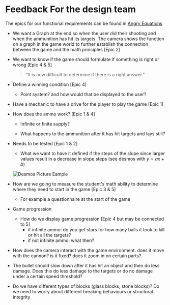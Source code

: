 # Feedback For the design team

The epics for our functional requirements can be found in [Angry Equations](../../../Technical%20Design/Requirements/01%20Angry%20Equations.md)

- We want a Graph at the end so when the user did their shooting and when the ammunition has hit its targets. The camera shows the function on a graph in the game world to further establish the connection between the game and the math principles [Epic 2]
  
- We want to know if the game should formulate if something is right or wrong [Epic 4 & 5]
  
  > "It is now difficult to determine if there is a right answer."
  
- Define a winning condition [Epic 4]
  
  - Point system? and how would that be displayed to the user?
    
- Have a mechanic to have a drive for the player to play the game [Epic 1]
  
- How does the ammo work? [Epic 1 & 4]
  
  - Infinite or finite supply?
    
  - What happens to the ammunition after it has hit targets and lays still?
    
- Needs to be tested [Epic 1 & 2]
  
  - What we want to have it defined if the steps of the slope since larger values result in a decrease in slope steps (see desmos with $y=ax+b$)

  ![Desmos Picture Eample](./Resources/image.png)
    
- How are we going to measure the student's math ability to determine where they need to start in the game [Epic 3 & 5]
    - For example a questionnaire at the start of the game

- Game progression
    - How do we display game progression [Epic 4 but may be connected to 5]
        - if infinite ammo: do you get stars for how many balls it took to kill or hit all the targets?
        - if not infinite ammo: what then?

- How does the camera interact with the game environment. does it move with the cannon? is it fixed? does it zoom in on certain parts?

- The bullet should slow down after it has hit an object and then do less damage. Does this do less damage to the targets or do no damage under a certain speed threshold?

- Do we have different types of blocks (glass blocks, stone blocks)? Do we need to worry about different breaking behaviours or structural integrity
